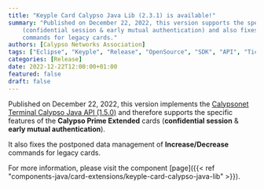 ```yaml
---
title: "Keyple Card Calypso Java Lib (2.3.1) is available!"
summary: "Published on December 22, 2022, this version supports the specific features of the Calypso Prime Extended cards 
    (confidential session & early mutual authentication) and also fixes the postponed data management of Increase/Decrease 
    commands for legacy cards."
authors: [Calypso Networks Association]
tags: ["Eclipse", "Keyple", "Release", "OpenSource", "SDK", "API", "Ticketing", "Calypso"]
categories: [Release]
date: 2022-12-22T12:00:00+01:00
featured: false
draft: false
---
```


Published on December 22, 2022, this version implements the 
[Calypsonet Terminal Calypso Java API (1.5.0)](https://terminal-api.calypsonet.org/apis/calypsonet-terminal-calypso-api/) 
and therefore supports the specific features of the **Calypso Prime Extended** cards (**confidential session** & 
**early mutual authentication**).

It also fixes the postponed data management of **Increase/Decrease** commands for legacy cards.

For more information, please visit the component
[page]({{< ref "components-java/card-extensions/keyple-card-calypso-java-lib" >}}).
